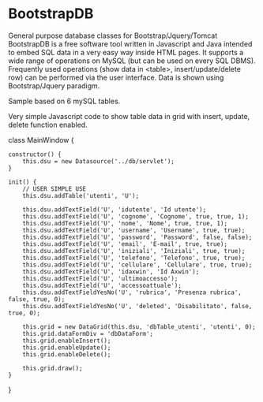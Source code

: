 # BootstrapDB
General purpose database classes for Bootstrap/Jquery/Tomcat
BootstrapDB is a free software tool written in Javascript and Java intended to embed SQL data in a very easy way inside HTML pages.
It supports a wide range of operations on MySQL (but can be used on every SQL DBMS).
Frequently used operations (show data in &lt;table&gt;, insert/update/delete row) can be performed via the user interface.
Data is shown using Bootstrap/Jquery paradigm.

Sample based on 6 mySQL tables.

Very simple Javascript code to show table data in grid with insert, update, delete function enabled.

class MainWindow {

	constructor() {
		this.dsu = new Datasource('../db/servlet');
	}
	
	init() {
		// USER SIMPLE USE
		this.dsu.addTable('utenti', 'U');

		this.dsu.addTextField('U', 'idutente', 'Id utente');
		this.dsu.addTextField('U', 'cognome', 'Cognome', true, true, 1);
		this.dsu.addTextField('U', 'nome', 'Nome', true, true, 1);
		this.dsu.addTextField('U', 'username', 'Username', true, true);
		this.dsu.addTextField('U', 'password', 'Password', false, false);
		this.dsu.addTextField('U', 'email', 'E-mail', true, true);
		this.dsu.addTextField('U', 'iniziali', 'Iniziali', true, true);
		this.dsu.addTextField('U', 'telefono', 'Telefono', true, true);
		this.dsu.addTextField('U', 'cellulare', 'Cellulare', true, true);
		this.dsu.addTextField('U', 'idaxwin', 'Id Axwin');
		this.dsu.addTextField('U', 'ultimoaccesso');
		this.dsu.addTextField('U', 'accessoattuale');
		this.dsu.addTextFieldYesNo('U', 'rubrica', 'Presenza rubrica', false, true, 0);
		this.dsu.addTextFieldYesNo('U', 'deleted', 'Disabilitato', false, true, 0);

		this.grid = new DataGrid(this.dsu, 'dbTable_utenti', 'utenti', 0);
		this.grid.dataFormDiv = 'dbDataForm';
		this.grid.enableInsert();
		this.grid.enableUpdate();
		this.grid.enableDelete();
		
		this.grid.draw();
	}
}


